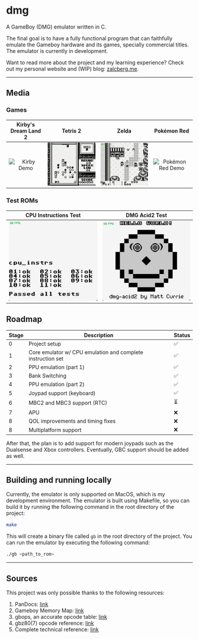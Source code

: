 # dmg

A GameBoy (DMG) emulator written in C.

The final goal is to have a fully functional program that can faithfully emulate the Gameboy hardware and its games, specially commercial titles. The emulator is currently in development.

Want to read more about the project and my learning experience? Check out my personal website and (WIP) blog: [zalcberg.me](https://zalcberg.me).

---

## Media

### Games

|                         Kirby's Dream Land 2                         |                                Tetris 2                                |                                Zelda                                 |                                 Pokémon Red                                  |
| :------------------------------------------------------------------: | :--------------------------------------------------------------------: | :------------------------------------------------------------------: | :--------------------------------------------------------------------------: |
| <img src="public/videos/kirby.gif" alt="Kirby Demo" width="250px" /> | <img src="public/videos/tetris.gif" alt="Tetris Demo" width="250px" /> | <img src="public/videos/zelda.gif" alt="Zelda Demo" width="250px" /> | <img src="public/videos/pokemon.gif" alt="Pokémon Red Demo" width="250px" /> |

### Test ROMs

|                                  CPU Instructions Test                                  |                                DMG Acid2 Test                                |
| :-------------------------------------------------------------------------------------: | :--------------------------------------------------------------------------: |
| <img src="public/images/cpu_instrs.png" alt="Blargg's cpu_instrs test" width="250px" /> | <img src="public/images/dmg_acid2.png" alt="dmg-acid2 test" width="250px" /> |

## Roadmap

| Stage | Description                                                 | Status |
| ----- | ----------------------------------------------------------- | ------ |
| 0     | Project setup                                               | ✅     |
| 1     | Core emulator w/ CPU emulation and complete instruction set | ✅     |
| 2     | PPU emulation (part 1)                                      | ✅     |
| 3     | Bank Switching                                              | ✅     |
| 4     | PPU emulation (part 2)                                      | ✅     |
| 5     | Joypad support (keyboard)                                   | ✅     |
| 6     | MBC2 and MBC3 support (RTC)                                 | ⏳     |
| 7     | APU                                                         | ❌     |
| 8     | QOL improvements and timing fixes                           | ❌     |
| 8     | Multiplatform support                                       | ❌     |

After that, the plan is to add support for modern joypads such as the Dualsense and Xbox controllers. Eventually, GBC support should be added as well.

---

## Building and running locally

Currently, the emulator is only supported on MacOS, which is my development environment. The emulator is built using Makefile, so you can build it by running the following command in the root directory of the project:

```bash
make
```

This will create a binary file called `gb` in the root directory of the project. You can run the emulator by executing the following command:

```bash
./gb <path_to_rom>
```

---

## Sources

This project was only possible thanks to the following resources:

1. PanDocs: [link](https://gbdev.io/pandocs/)
2. Gameboy Memory Map: [link](http://gameboy.mongenel.com/dmg/asmmemmap.html)
3. gbops, an accurate opcode table: [link](https://izik1.github.io/gbops/)
4. gbz80(7) opcode reference: [link](https://rgbds.gbdev.io/docs/v0.9.2/gbz80.7)
5. Complete technical reference: [link](https://gekkio.fi/files/gb-docs/gbctr.pdf)
